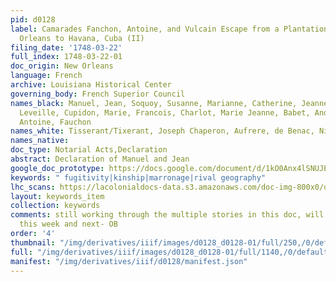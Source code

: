 ```yaml
---
pid: d0128
label: Camarades Fanchon, Antoine, and Vulcain Escape from a Plantation below New
  Orleans to Havana, Cuba (II)
filing_date: '1748-03-22'
full_index: 1748-03-22-01
doc_origin: New Orleans
language: French
archive: Louisiana Historical Center
governing_body: French Superior Council
names_black: Manuel, Jean, Soquoy, Susanne, Marianne, Catherine, Jeanne ou ouama (?),
  Leveille, Cupidon, Marie, Francois, Charlot, Marie Jeanne, Babet, André, Vulcain,
  Antoine, Fauchon
names_white: Tisserant/Tixerant, Joseph Chaperon, Aufrere, de Benac, Nicolas Henry
names_native:
doc_type: Notarial Acts,Declaration
abstract: Declaration of Manuel and Jean
google_doc_prototype: https://docs.google.com/document/d/1kO0Anx4lSNUJEw6We8S5svuVARfdzOcXmJ6a1JM9YNo/edit?usp=share_link
keywords: " fugitivity|kinship|marronage|rival geography"
lhc_scans: https://lacolonialdocs-data.s3.amazonaws.com/doc-img-800x0/doc-img-153613.jpg
layout: keywords_item
collection: keywords
comments: still working through the multiple stories in this doc, will return to it
  this week and next- OB
order: '4'
thumbnail: "/img/derivatives/iiif/images/d0128_d0128-01/full/250,/0/default.jpg"
full: "/img/derivatives/iiif/images/d0128_d0128-01/full/1140,/0/default.jpg"
manifest: "/img/derivatives/iiif/d0128/manifest.json"
---
```

